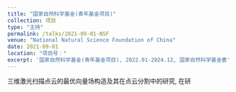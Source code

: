 ```yaml
---
title: "国家自然科学基金(青年基金项目)"
collection: 项目
type: "主持"
permalink: /talks/2021-09-01-NSF
venue: "National Natural Science Foundation of China"
date: 2021-09-01
location: "项目号："
excerpt: '国家自然科学基金(青年基金项目), 2022.01-2024.12, 国家自然科学基金委'
---
```


三维激光扫描点云的最优向量场构造及其在点云分割中的研究, 在研
